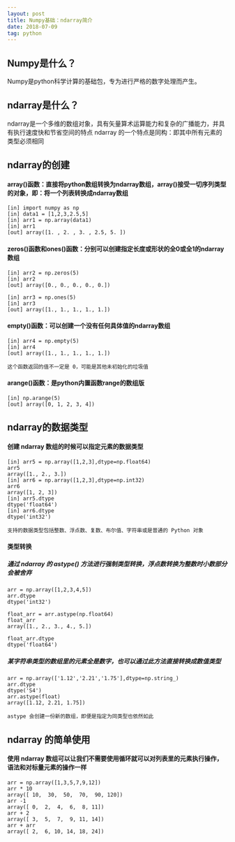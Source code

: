 ```yaml
---
layout: post
title: Numpy基础：ndarray简介
date: 2018-07-09
tag: python
---
```


## Numpy是什么？
 Numpy是python科学计算的基础包，专为进行严格的数字处理而产生。
## ndarray是什么？
 ndarray是一个多维的数组对象，具有矢量算术运算能力和复杂的广播能力，并具有执行速度快和节省空间的特点
 ndarray 的一个特点是同构：即其中所有元素的类型必须相同
## ndarray的创建
#### array()函数：直接将python数组转换为ndarray数组，array()接受一切序列类型的对象，即：将一个列表转换成ndarray数组
```
[in] import numpy as np
[in] data1 = [1,2,3,2.5,5]
[in] arr1 = np.array(data1)
[in] arr1
[out] array([1. , 2. , 3. , 2.5, 5. ])
```
#### zeros()函数和ones()函数：分别可以创建指定长度或形状的全0或全1的ndarray数组
```
[in] arr2 = np.zeros(5)
[in] arr2
[out] array([0., 0., 0., 0., 0.])

[in] arr3 = np.ones(5)
[in] arr3
[out] array([1., 1., 1., 1., 1.])
```
#### empty()函数：可以创建一个没有任何具体值的ndarray数组
```
[in] arr4 = np.empty(5)
[in] arr4
[out] array([1., 1., 1., 1., 1.])

这个函数返回的值不一定是 0，可能是其他未初始化的垃圾值
```
#### arange()函数：是python内置函数range的数组版
```
[in] np.arange(5)
[out] array([0, 1, 2, 3, 4])
```
## ndarray的数据类型
#### 创建 ndarray 数组的时候可以指定元素的数据类型
```
[in] arr5 = np.array([1,2,3],dtype=np.float64)
arr5
array([1., 2., 3.])
[in] arr6 = np.array([1,2,3],dtype=np.int32)
arr6
array([1, 2, 3])
[in] arr5.dtype
dtype('float64')
[in] arr6.dtype
dtype('int32')

支持的数据类型包括整数、浮点数、复数、布尔值、字符串或是普通的 Python 对象
```
#### 类型转换
##### 通过 ndarray 的 astype() 方法进行强制类型转换，浮点数转换为整数时小数部分会被舍弃
```
arr = np.array([1,2,3,4,5])
arr.dtype
dtype('int32')

float_arr = arr.astype(np.float64)
float_arr
array([1., 2., 3., 4., 5.])

float_arr.dtype
dtype('float64')
```
##### 某字符串类型的数组里的元素全是数字，也可以通过此方法直接转换成数值类型
```
arr = np.array(['1.12','2.21','1.75'],dtype=np.string_)
arr.dtype
dtype('S4')
arr.astype(float)
array([1.12, 2.21, 1.75])

astype 会创建一份新的数组，即便是指定为同类型也依然如此
```
## ndarray 的简单使用
#### 使用 ndarray 数组可以让我们不需要使用循环就可以对列表里的元素执行操作，语法和对标量元素的操作一样
```
arr = np.array([1,3,5,7,9,12])
arr * 10
array([ 10,  30,  50,  70,  90, 120])
arr -1
array([ 0,  2,  4,  6,  8, 11])
arr + 2
array([ 3,  5,  7,  9, 11, 14])
arr + arr
array([ 2,  6, 10, 14, 18, 24])
```